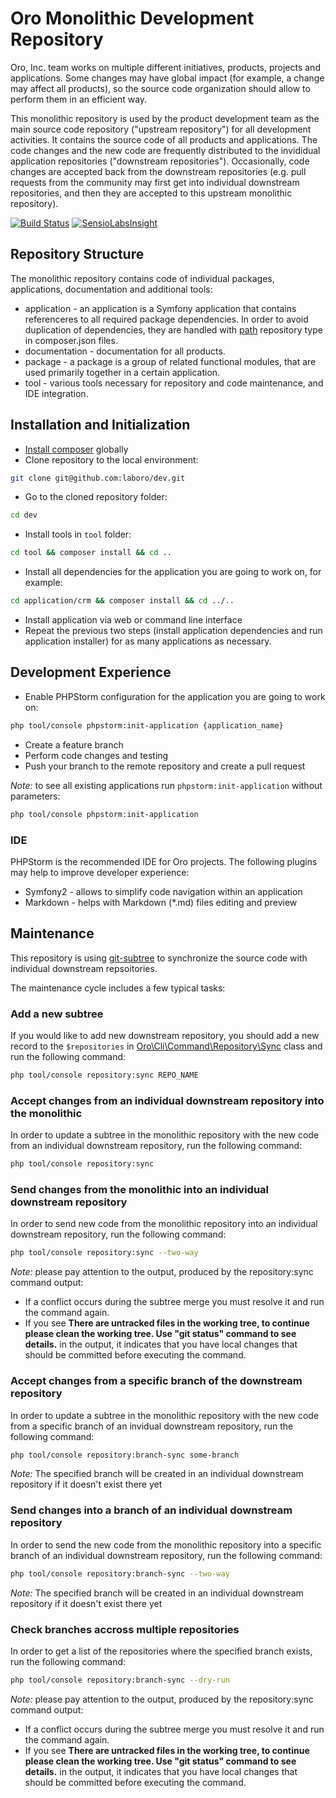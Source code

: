 # Oro Monolithic Development Repository

Oro, Inc. team works on multiple different initiatives, products, projects and applications. Some changes may have
global impact (for example, a change may affect all products), so the source code organization should allow to perform them in an efficient way.

This monolithic repository is used by the product development team as the main source code repository ("upstream repository") for all development activities. It contains the source code of all products and applications. The code changes and the new code are frequently distributed to the invididual application repositories ("downstream repositories"). Occasionally, code changes are accepted back from the downstream repositories (e.g. pull requests from the community may first get into individual downstream repositories, and then they are accepted to this upstream monolithic repository).

[![Build Status](https://travis-ci.com/laboro/dev.svg?token=xpj6qKNzq4qGqYEzx4Vm&branch=master)](https://travis-ci.com/laboro/dev)
[![SensioLabsInsight](https://insight.sensiolabs.com/projects/72e37cec-75b7-4b2b-bc8a-72544beaa446/mini.png)](https://insight.sensiolabs.com/projects/72e37cec-75b7-4b2b-bc8a-72544beaa446)

## Repository Structure

The monolithic repository contains code of individual packages, applications, documentation and additional tools: 

- application - an application is a Symfony application that contains referenceres to all required package dependencies.
In order to avoid duplication of dependencies, they are handled with 
[path](https://getcomposer.org/doc/05-repositories.md#path) repository type in composer.json files.
- documentation - documentation for all products.
- package - a package is a group of related functional modules, that are used primarily together in a certain application.
- tool - various tools necessary for repository and code maintenance, and IDE integration.

## Installation and Initialization

* [Install composer](https://getcomposer.org/doc/00-intro.md#installation-linux-unix-osx) globally 
* Clone repository to the local environment:
```bash
git clone git@github.com:laboro/dev.git
```
* Go to the cloned repository folder:
```bash
cd dev
```
* Install tools in `tool` folder:
```bash
cd tool && composer install && cd ..
```
* Install all dependencies for the application you are going to work on, for example:
```bash
cd application/crm && composer install && cd ../..
```
* Install application via web or command line interface
* Repeat the previous two steps (install application dependencies and run application installer) for as many applications as necessary.

## Development Experience

* Enable PHPStorm configuration for the application you are going to work on:
```bash
php tool/console phpstorm:init-application {application_name}
```
* Create a feature branch
* Perform code changes and testing
* Push your branch to the remote repository and create a pull request

*Note:* to see all existing applications run `phpstorm:init-application` without parameters:
```bash
php tool/console phpstorm:init-application
```

### IDE

PHPStorm is the recommended IDE for Oro projects. The following plugins may help to improve developer experience:

* Symfony2 - allows to simplify code navigation within an application
* Markdown - helps with Markdown (*.md) files editing and preview

## Maintenance

This repository is using [git-subtree](https://github.com/git/git/blob/master/contrib/subtree/git-subtree.txt)
to synchronize the source code with individual downstream repsoitories.

The maintenance cycle includes a few typical tasks:

### Add a new subtree

If you would like to add new downstream repository, you should add a new record to the `$repositories` in
[Oro\Cli\Command\Repository\Sync](./tool/src/Oro/Cli/Command/Repository/Sync.php) class and run the following command:

```bash
php tool/console repository:sync REPO_NAME
```

### Accept changes from an individual downstream repository into the monolithic

In order to update a subtree in the monolithic repository with the new code from an individual downstream repository,
run the following command:

```bash
php tool/console repository:sync
```

### Send changes from the monolithic into an individual downstream repository

In order to send new code from the monolithic repository into an individual downstream repository,
run the following command:

```bash
php tool/console repository:sync --two-way
```

*Note:* please pay attention to the output, produced by the repository:sync command output:
* If a conflict occurs during the subtree merge you must resolve it and run the command again.
* If you see **There are untracked files in the working tree, to continue please clean the working tree.
Use "git status" command to see details.** in the output, it indicates that you have local 
changes that should be committed before executing the command.

### Accept changes from a specific branch of the downstream repository

In order to update a subtree in the monolithic repository with the new code from a specific branch 
of an invidual downstream repository, run the following command:

```bash
php tool/console repository:branch-sync some-branch
```

*Note:* The specified branch will be created in an individual downstream repository if it doesn't exist there yet

### Send changes into a branch of an individual downstream repository

In order to send the new code from the monolithic repository into a specific branch of an individual downstream
repository, run the following command:

```bash
php tool/console repository:branch-sync --two-way
```

*Note:* The specified branch will be created in an individual downstream repository if it doesn't exist there yet

### Check branches accross multiple repositories

In order to get a list of the repositories where the specified branch exists, run the following command:

```bash
php tool/console repository:branch-sync --dry-run
```

*Note:* please pay attention to the output, produced by the repository:sync command output:
* If a conflict occurs during the subtree merge you must resolve it and run the command again.
* If you see **There are untracked files in the working tree, to continue please clean the working tree.
Use "git status" command to see details.** in the output, it indicates that you have local 
changes that should be committed before executing the command.
